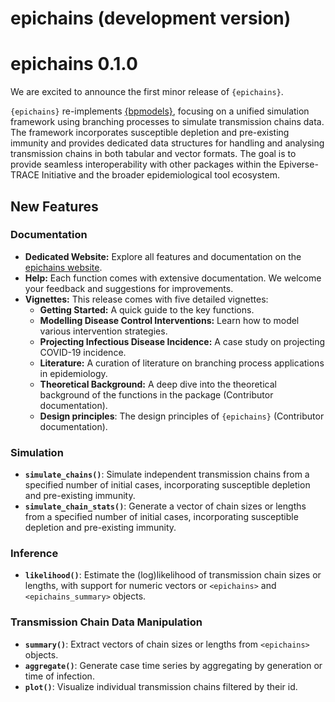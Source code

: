 # epichains (development version)

# epichains 0.1.0

We are excited to announce the first minor release of `{epichains}`.

`{epichains}` re-implements [{bpmodels}](https://github.com/epiverse-trace/bpmodels), focusing on a unified simulation framework using branching processes to simulate transmission chains data. The framework incorporates susceptible depletion and pre-existing immunity and provides dedicated data structures for handling and analysing transmission chains in both tabular and vector formats. The goal is to provide seamless interoperability with other packages within the Epiverse-TRACE Initiative and the broader epidemiological tool ecosystem.

## New Features

### Documentation

- **Dedicated Website:** Explore all features and documentation on the [epichains website](https://epiverse-trace.github.io/epichains/).
- **Help:** Each function comes with extensive documentation. We welcome your feedback and suggestions for improvements.
- **Vignettes:** This release comes with five detailed vignettes:
  - **Getting Started:** A quick guide to the key functions.
  - **Modelling Disease Control Interventions:** Learn how to model various intervention strategies.
  - **Projecting Infectious Disease Incidence:** A case study on projecting COVID-19 incidence.
  - **Literature:** A curation of literature on branching process applications in epidemiology.
  - **Theoretical Background:** A deep dive into the theoretical background of the functions in the package (Contributor documentation).
  - **Design principles**: The design principles of `{epichains}` (Contributor documentation).

### Simulation

- **`simulate_chains()`**: Simulate independent transmission chains from a specified number of initial cases, incorporating susceptible depletion and pre-existing immunity.
- **`simulate_chain_stats()`**: Generate a vector of chain sizes or lengths from a specified number of initial cases, incorporating susceptible depletion and pre-existing immunity.

### Inference

- **`likelihood()`**: Estimate the (log)likelihood of transmission chain sizes or lengths, with support for numeric vectors or `<epichains>` and `<epichains_summary>` objects.

### Transmission Chain Data Manipulation

- **`summary()`**: Extract vectors of chain sizes or lengths from `<epichains>` objects.
- **`aggregate()`**: Generate case time series by aggregating by generation or time of infection.
- **`plot()`**: Visualize individual transmission chains filtered by their id.
